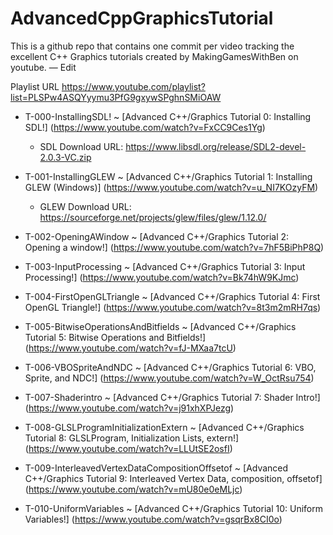 # AdvancedCppGraphicsTutorial
This is a github repo that contains one commit per video tracking the excellent C++ Graphics tutorials created by MakingGamesWithBen on youtube. — Edit

Playlist URL
https://www.youtube.com/playlist?list=PLSPw4ASQYyymu3PfG9gxywSPghnSMiOAW

* T-000-InstallingSDL! ~ [Advanced C++/Graphics Tutorial 0: Installing SDL!] (https://www.youtube.com/watch?v=FxCC9Ces1Yg) 

	* SDL Download URL: https://www.libsdl.org/release/SDL2-devel-2.0.3-VC.zip

* T-001-InstallingGLEW ~ [Advanced C++/Graphics Tutorial 1: Installing GLEW (Windows)] (https://www.youtube.com/watch?v=u_NI7KOzyFM)

	* GLEW Download URL: https://sourceforge.net/projects/glew/files/glew/1.12.0/

* T-002-OpeningAWindow ~ [Advanced C++/Graphics Tutorial 2: Opening a window!] (https://www.youtube.com/watch?v=7hF5BiPhP8Q)

* T-003-InputProcessing ~ [Advanced C++/Graphics Tutorial 3: Input Processing!] (https://www.youtube.com/watch?v=Bk74hW9KJmc)

* T-004-FirstOpenGLTriangle ~ [Advanced C++/Graphics Tutorial 4: First OpenGL Triangle!] (https://www.youtube.com/watch?v=8t3m2mRH7qs)

* T-005-BitwiseOperationsAndBitfields ~ [Advanced C++/Graphics Tutorial 5: Bitwise Operations and Bitfields!] (https://www.youtube.com/watch?v=fJ-MXaa7tcU)

* T-006-VBOSpriteAndNDC ~ [Advanced C++/Graphics Tutorial 6: VBO, Sprite, and NDC!] (https://www.youtube.com/watch?v=W_OctRsu754)

* T-007-Shaderintro ~ [Advanced C++/Graphics Tutorial 7: Shader Intro!] (https://www.youtube.com/watch?v=j91xhXPJezg)

* T-008-GLSLProgramInitializationExtern ~ [Advanced C++/Graphics Tutorial 8: GLSLProgram, Initialization Lists, extern!] (https://www.youtube.com/watch?v=LLUtSE2osfI)

* T-009-InterleavedVertexDataCompositionOffsetof ~ [Advanced C++/Graphics Tutorial 9: Interleaved Vertex Data, composition, offsetof] (https://www.youtube.com/watch?v=mU80e0eMLjc)

* T-010-UniformVariables ~ [Advanced C++/Graphics Tutorial 10: Uniform Variables!] (https://www.youtube.com/watch?v=gsqrBx8CI0o)


